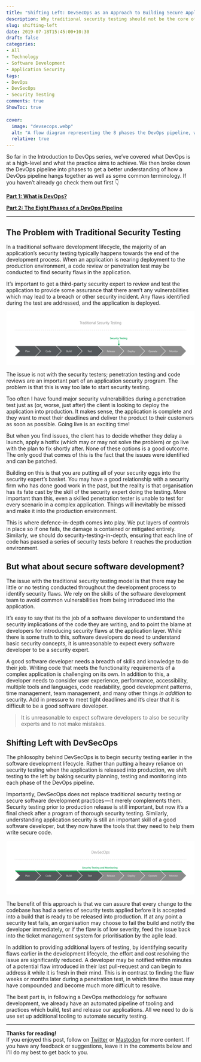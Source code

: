 ```yaml
---
title: "Shifting Left: DevSecOps as an Approach to Building Secure Applications"
description: Why traditional security testing should not be the core of your application security program.
slug: shifting-left
date: 2019-07-18T15:45:00+10:30
draft: false
categories:
- All
- Technology
- Software Development
- Application Security
tags:
- DevOps
- DevSecOps
- Security Testing
comments: true
ShowToc: true

cover:
  image: "devsecops.webp"
  alt: "A flow diagram representing the 8 phases the DevOps pipeline, with security baked into each phase."
  relative: true
---
```


So far in the Introduction to DevOps series, we’ve covered what DevOps is at a high-level and what the practice aims to achieve. We then broke down the DevOps pipeline into phases to get a better understanding of how a DevOps pipeline hangs together as well as some common terminology. If you haven’t already go check them out first 👇

[**Part 1: What is DevOps?**](../what-is-devops)

[**Part 2: The Eight Phases of a DevOps Pipeline**](../eight-phases-devops-pipeline)

---

## The Problem with Traditional Security Testing

In a traditional software development lifecycle, the majority of an application’s security testing typically happens towards the end of the development process. When an application is nearing deployment to the production environment, a code review or penetration test may be conducted to find security flaws in the application.

It’s important to get a third-party security expert to review and test the application to provide some assurance that there aren’t any vulnerabilities which may lead to a breach or other security incident. Any flaws identified during the test are addressed, and the application is deployed.

![A flow diagram representing the 8 phases the DevOps pipeline, with security testing performed late in the SDLC.](traditional-security-testing.webp)

The issue is not with the security testers; penetration testing and code reviews are an important part of an application security program. The problem is that this is way too late to start security testing.

Too often I have found major security vulnerabilities during a penetration test just as (or, worse, just after) the client is looking to deploy the application into production. It makes sense, the application is complete and they want to meet their deadlines and deliver the product to their customers as soon as possible. Going live is an exciting time!

But when you find issues, the client has to decide whether they delay a launch, apply a hotfix (which may or may not solve the problem) or go live with the plan to fix shortly after. None of these options is a good outcome. The only good that comes of this is the fact that the issues were identified and can be patched.

Building on this is that you are putting all of your security eggs into the security expert’s basket. You may have a good relationship with a security firm who has done good work in the past, but the reality is that organisation has its fate cast by the skill of the security expert doing the testing. More important than this, even a skilled penetration tester is unable to test for every scenario in a complex application. Things will inevitably be missed and make it into the production environment.

This is where defence-in-depth comes into play. We put layers of controls in place so if one fails, the damage is contained or mitigated entirely. Similarly, we should do security-testing-in-depth, ensuring that each line of code has passed a series of security tests before it reaches the production environment.

## But what about secure software development?

The issue with the traditional security testing model is that there may be little or no testing conducted throughout the development process to identify security flaws. We rely on the skills of the software development team to avoid common vulnerabilities from being introduced into the application.

It’s easy to say that its the job of a software developer to understand the security implications of the code they are writing, and to point the blame at developers for introducing security flaws at the application layer. While there is some truth to this, software developers do need to understand basic security concepts, it is unreasonable to expect every software developer to be a security expert.

A good software developer needs a breadth of skills and knowledge to do their job. Writing code that meets the functionality requirements of a complex application is challenging on its own. In addition to this, a developer needs to consider user experience, performance, accessibility, multiple tools and languages, code readability, good development patterns, time management, team management, and many other things _in addition_ to security. Add in pressure to meet tight deadlines and it’s clear that it is difficult to be a good software developer.

> It is unreasonable to expect software developers to also be security experts and to not make mistakes.

## Shifting Left with DevSecOps

The philosophy behind DevSecOps is to begin security testing earlier in the software development lifecycle. Rather than putting a heavy reliance on security testing when the application is released into production, we shift testing to the left by baking security planning, testing and monitoring into each phase of the DevOps pipeline.

Importantly, DevSecOps does not replace traditional security testing or secure software development practices — it merely complements them. Security testing prior to production release is still important, but now it’s a final check after a program of thorough security testing. Similarly, understanding application security is still an important skill of a good software developer, but they now have the tools that they need to help them write secure code.

![A flow diagram representing the 8 phases the DevOps pipeline, with security baked into each phase.](devsecops.webp)

The benefit of this approach is that we can assure that every change to the codebase has had a series of security tests applied before it is accepted into a build that is ready to be released into production. If at any point a security test fails, an organisation may choose to fail the build and notify the developer immediately, or if the flaw is of low severity, feed the issue back into the ticket management system for prioritisation by the agile lead.

In addition to providing additional layers of testing, by identifying security flaws earlier in the development lifecycle, the effort and cost resolving the issue are significantly reduced. A developer may be notified within minutes of a potential flaw introduced in their last pull-request and can begin to address it while it is fresh in their mind. This is in contrast to finding the flaw weeks or months later during a penetration test, in which time the issue may have compounded and become much more difficult to resolve.

The best part is, in following a DevOps methodology for software development, we already have an automated pipeline of tooling and practices which build, test and release our applications. All we need to do is use set up additional tooling to automate security testing.

---

**Thanks for reading!**  
If you enjoyed this post, follow on [Twitter](https://www.twitter.com/@JakobTheDev) or [Mastodon](https://infosec.exchange/@JakobTheDev) for more content. If you have any feedback or suggestions, leave it in the comments below and I'll do my best to get back to you.
